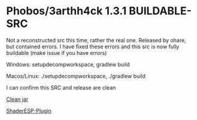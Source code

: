 # Phobos/3arthh4ck 1.3.1 BUILDABLE-SRC

Not a reconstructed src this time, rather the real one.
Released by ohare, but contained errors. I have fixed these errors and this src is now fully buildable (make issue if you have errors)

Windows: setupdecompworkspace, gradlew build

Macos/Linux: ./setupdecompworkspace, ./gradlew build

I can confirm this SRC and release are clean

[Clean jar](https://github.com/Gopro336/clean-3arthh4ck-1.3.1/releases/tag/clean)

[ShaderESP-Plugin](https://github.com/Gopro336/3arthh4ck-ShaderESP-Plugin)
